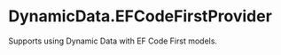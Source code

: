 DynamicData.EFCodeFirstProvider
=======================================================================

Supports using Dynamic Data with EF Code First models.